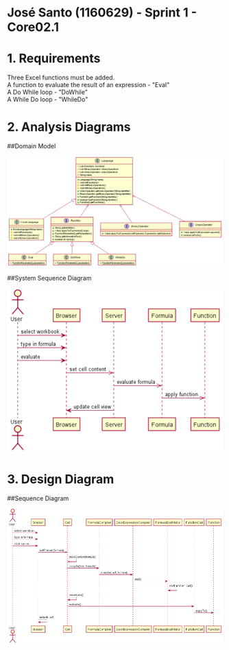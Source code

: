 ﻿**José Santo** (1160629) - Sprint 1 - Core02.1
===============================

# 1. Requirements

Three Excel functions must be added.  
A function to evaluate the result of an expression - "Eval"  
A Do While loop - "DoWhile"  
A While Do loop - "WhileDo"
	
# 2. Analysis Diagrams

##Domain Model

![Domain Model](dm.png)

##System Sequence Diagram

![Analysis SD](analysis.png)


# 3. Design Diagram

##Sequence Diagram

![Sequence Diagram](design1.png)

